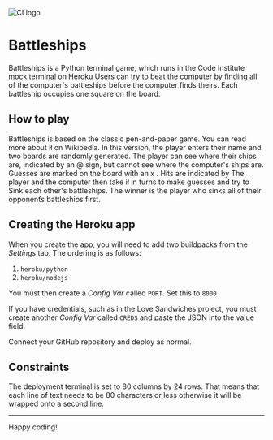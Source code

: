 ![CI logo](https://codeinstitute.s3.amazonaws.com/fullstack/ci_logo_small.png)

# Battleships

Battleships is a Python terminal game, which runs in the Code Institute mock terminal on Heroku
Users can try to beat the computer by finding all of the computer's battleships before the computer finds theirs. Each
battleship occupies one square on the board.



## How to play

Battleships is based on the classic pen-and-paper game. You can read more about ił on Wikipedia.
In this version, the player enters their name and two boards are randomly generated.
The player can see where their ships are, indicated by an @ sign, but cannot see where the computer's ships are.
Guesses are marked on the board with an x . Hits are indicated by
The player and the computer then take ił in turns to make guesses and try to Sink each other's battleships.
The winner is the player who sinks all of their opponenťs battleships first.

## Creating the Heroku app

When you create the app, you will need to add two buildpacks from the _Settings_ tab. The ordering is as follows:

1. `heroku/python`
2. `heroku/nodejs`

You must then create a _Config Var_ called `PORT`. Set this to `8000`

If you have credentials, such as in the Love Sandwiches project, you must create another _Config Var_ called `CREDS` and paste the JSON into the value field.

Connect your GitHub repository and deploy as normal.

## Constraints

The deployment terminal is set to 80 columns by 24 rows. That means that each line of text needs to be 80 characters or less otherwise it will be wrapped onto a second line.

---

Happy coding!
